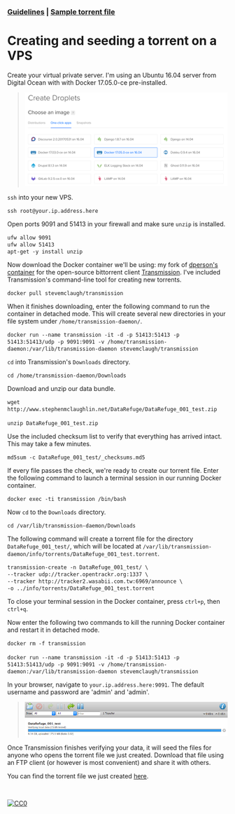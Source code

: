 ### [Guidelines](README.md) | [Sample torrent file](https://github.com/stevemclaugh/preservation-torrent/blob/master/DataRefuge_001_test.torrent?raw=true)


# Creating and seeding a torrent on a VPS


Create your virtual private server. I'm using an Ubuntu 16.04 server from Digital Ocean with with Docker 17.05.0-ce pre-installed.

> <img src="img/DigitalOcean.png" width="800" />


`ssh` into your new VPS.

```
ssh root@your.ip.address.here
```

Open ports 9091 and 51413 in your firewall and make sure `unzip` is installed.

```
ufw allow 9091
ufw allow 51413
apt-get -y install unzip
```

Now download the Docker container we'll be using: my fork of [dperson's container](https://github.com/dperson/transmission) for the open-source bittorrent client [Transmission](https://transmissionbt.com). I've included Transmission's command-line tool for creating new torrents.  

```
docker pull stevemclaugh/transmission
```

When it finishes downloading, enter the following command to run the container in detached mode. This will create several new directories in your file system under `/home/transmission-daemon/`.

```
docker run --name transmission -it -d -p 51413:51413 -p 51413:51413/udp -p 9091:9091 -v /home/transmission-daemon:/var/lib/transmission-daemon stevemclaugh/transmission
```

`cd` into Transmission's `Downloads` directory.

```
cd /home/transmission-daemon/Downloads
```

Download and unzip our data bundle.

```
wget http://www.stephenmclaughlin.net/DataRefuge/DataRefuge_001_test.zip

unzip DataRefuge_001_test.zip
```


<!--
To create the checksum and zip files we're using:

```
find DataRefuge_001_test/* -type f -exec md5sum {} \;  > DataRefuge_001_test/_checksums.md5

zip -r DataRefuge_001_test.zip DataRefuge_001_test/
```
-->


Use the included checksum list to verify that everything has arrived intact. This may take a few minutes.

```
md5sum -c DataRefuge_001_test/_checksums.md5
```

If every file passes the check, we're ready to create our torrent file. Enter the following command to launch a terminal session in our running Docker container.


```
docker exec -ti transmission /bin/bash
```

Now `cd` to the `Downloads` directory.

```
cd /var/lib/transmission-daemon/Downloads
```

The following command will create a torrent file for the directory `DataRefuge_001_test/`, which will be located at `/var/lib/transmission-daemon/info/torrents/DataRefuge_001_test.torrent`.

```
transmission-create -n DataRefuge_001_test/ \
--tracker udp://tracker.opentrackr.org:1337 \
--tracker http://tracker2.wasabii.com.tw:6969/announce \
-o ../info/torrents/DataRefuge_001_test.torrent
```

To close your terminal session in the Docker container, press `ctrl+p`, then `ctrl+q`.

Now enter the following two commands to kill the running Docker container and restart it in detached mode.

```
docker rm -f transmission

docker run --name transmission -it -d -p 51413:51413 -p 51413:51413/udp -p 9091:9091 -v /home/transmission-daemon:/var/lib/transmission-daemon stevemclaugh/transmission
```

In your browser, navigate to `your.ip.address.here:9091`. The default username and password are 'admin' and 'admin'.

> <img src="img/Transmission.png" width=800>

Once Transmission finishes verifying your data, it will seed the files for anyone who opens the torrent file we just created. Download that file using an FTP client (or however is most convenient) and share it with others.

You can find the torrent file we just created [here](https://github.com/stevemclaugh/preservation-torrent/blob/master/DataRefuge_001_test.torrent?raw=true).


&nbsp;

<p xmlns:dct="http://purl.org/dc/terms/" xmlns:vcard="http://www.w3.org/2001/vcard-rdf/3.0#">
  <a rel="license"
     href="http://creativecommons.org/publicdomain/zero/1.0/">
    <img src="http://i.creativecommons.org/p/zero/1.0/88x31.png" style="border-style: none;" alt="CC0" />
  </a>
</p>
